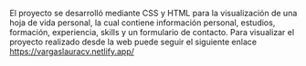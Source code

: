 El proyecto se desarrolló mediante CSS y HTML para la visualización de una hoja de vida personal, la cual contiene información personal, estudios, formación, experiencia, skills y un formulario de contacto.
Para visualizar el proyecto realizado desde la web puede seguir el siguiente enlace https://vargaslauracv.netlify.app/
